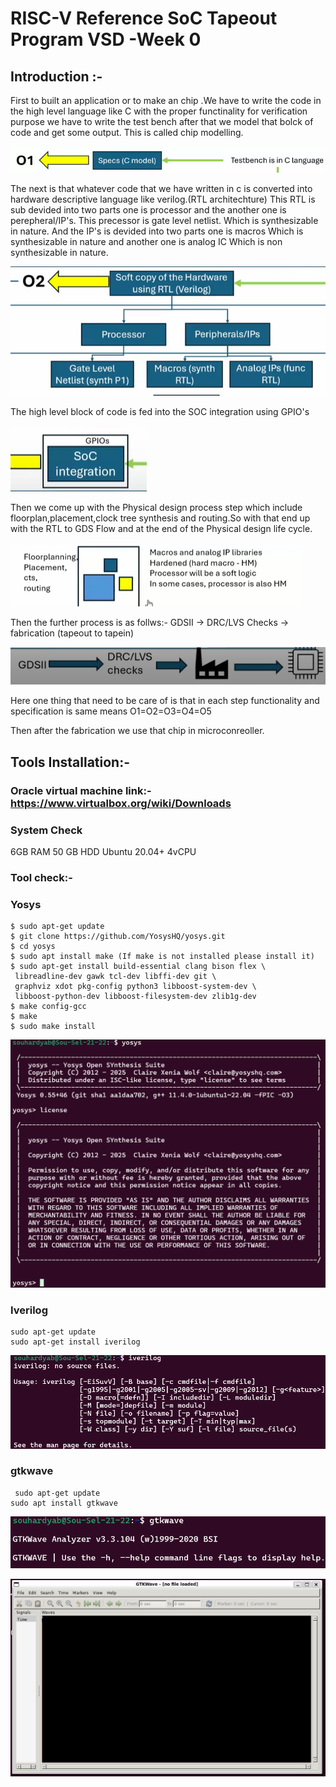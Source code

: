 # RISC-V Reference SoC Tapeout Program VSD -Week 0

## Introduction :-

First to built an application or to make an chip .We have to write the code in the high level language like C with the proper functinality for verification purpose we have to write the test bench after that we model that bolck of code and get some  output. This is called chip  modelling.

  ![image alt](https://github.com/souhardya-ece/RISC-V-Reference-SoC-Tapeout-Program-week0/blob/main/images/O1.png)

The next is that whatever code that we have written in c is converted into hardware descriptive language like verilog.(RTL architechture)
This RTL is sub devided into two parts one is processor and the another one is perepheral/IP's.
This precessor is gate level netlist. Which is synthesizable in nature.
And the IP's is devided into two parts one is macros Which is synthesizable in nature and another one is analog IC Which is non synthesizable in nature.

 ![image alt](https://github.com/souhardya-ece/RISC-V-Reference-SoC-Tapeout-Program-week0/blob/main/images/O2.png)
 
The high level block of code is fed into the SOC integration using GPIO's

![image alt](https://github.com/souhardya-ece/RISC-V-Reference-SoC-Tapeout-Program-week0/blob/main/images/O3.png)

Then we come up with the Physical design process step which include floorplan,placement,clock tree synthesis and routing.So with that end up with the RTL to GDS Flow
and at the end of the Physical design life cycle.

![image alt](https://github.com/souhardya-ece/RISC-V-Reference-SoC-Tapeout-Program-week0/blob/main/images/O4.png)

Then the further process is as follws:- GDSII -> DRC/LVS Checks -> fabrication    (tapeout to tapein)

![image alt](https://github.com/souhardya-ece/RISC-V-Reference-SoC-Tapeout-Program-week0/blob/main/images/O5.png)

Here one thing that need to be care of is that in each step functionality and specification is same means O1=O2=O3=O4=O5

Then after the fabrication we use that chip in microconreoller.

## Tools Installation:-

### Oracle virtual machine link:- https://www.virtualbox.org/wiki/Downloads

### System Check 

6GB RAM
50 GB HDD
Ubuntu 20.04+
4vCPU

### Tool check:-

### Yosys

```
$ sudo apt-get update
$ git clone https://github.com/YosysHQ/yosys.git
$ cd yosys
$ sudo apt install make (If make is not installed please install it)
$ sudo apt-get install build-essential clang bison flex \
 libreadline-dev gawk tcl-dev libffi-dev git \
 graphviz xdot pkg-config python3 libboost-system-dev \
 libboost-python-dev libboost-filesystem-dev zlib1g-dev
$ make config-gcc
$ make
$ sudo make install 
```

![image alt](https://github.com/souhardya-ece/RISC-V-Reference-SoC-Tapeout-Program-week0/blob/main/images/Yosys.png)

### Iverilog 

```
sudo apt-get update
sudo apt-get install iverilog
```

![image alt](https://github.com/souhardya-ece/RISC-V-Reference-SoC-Tapeout-Program-week0/blob/main/images/iverilog.png)

### gtkwave
```
 sudo apt-get update
sudo apt install gtkwave
```

![image alt](https://github.com/souhardya-ece/RISC-V-Reference-SoC-Tapeout-Program-week0/blob/main/images/gtkwave.png)

![image alt](https://github.com/souhardya-ece/RISC-V-Reference-SoC-Tapeout-Program-week0/blob/main/images/Window.png)



 




